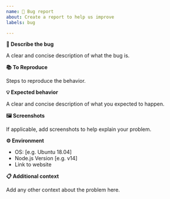 ```yaml
---
name: 🐛 Bug report
about: Create a report to help us improve
labels: bug

---
```


**🐞 Describe the bug**

A clear and concise description of what the bug is.

**📚 To Reproduce**

Steps to reproduce the behavior.

**💡 Expected behavior**

A clear and concise description of what you expected to happen.

**🖼️ Screenshots**

If applicable, add screenshots to help explain your problem.

**⚙️ Environment**

 - OS: [e.g. Ubuntu 18.04]
 - Node.js Version [e.g. v14]
 - Link to website

**📋 Additional context**

Add any other context about the problem here.
